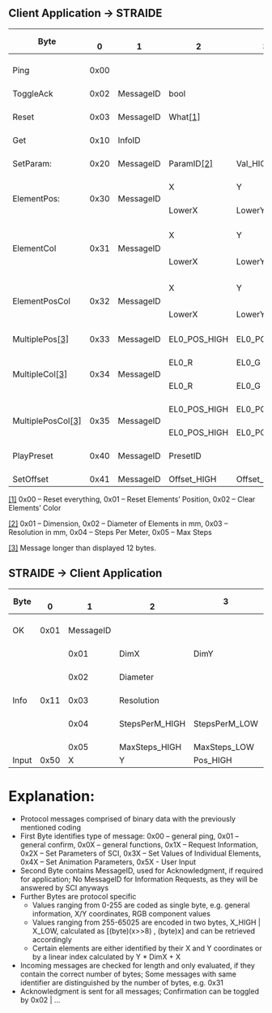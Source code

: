 ## Client Application -> STRAIDE

<table><thead><tr><th>Byte </th><th> <br>0 </th><th> <br>1 </th><th> <br>2 </th><th> <br>3 </th><th> <br>4 </th><th> <br>5 </th><th> <br>6 </th><th> <br>7 </th><th> <br>8 </th><th> <br>9 </th><th> <br>10 </th><th> <br>11 </th></tr></thead><tbody><tr><td> <br>Ping </td><td> <br>0x00 </td><td> </td><td> </td><td> </td><td> </td><td> </td><td> </td><td> </td><td> </td><td> </td><td> </td><td> </td></tr><tr><td> <br>ToggleAck </td><td> <br>0x02 </td><td> <br>MessageID </td><td> <br>bool </td><td> </td><td> </td><td> </td><td> </td><td> </td><td> </td><td> </td><td> </td><td> </td></tr><tr><td> <br>Reset </td><td> <br>0x03 </td><td> <br>MessageID </td><td> <br>What<a href="https://www.tablesgenerator.com/html_tables#_ftn1">[1]</a> </td><td> </td><td> </td><td> </td><td> </td><td> </td><td> </td><td> </td><td> </td><td> </td></tr><tr><td> <br>Get </td><td> <br>0x10 </td><td> <br>InfoID </td><td> </td><td> </td><td> </td><td> </td><td> </td><td> </td><td> </td><td> </td><td> </td><td> </td></tr><tr><td> <br>SetParam: </td><td> <br>0x20 </td><td> <br>MessageID </td><td> <br>ParamID<a href="https://www.tablesgenerator.com/html_tables#_ftn2">[2]</a> </td><td> <br>Val_HIGH </td><td> <br>Val_LOW </td><td> </td><td> </td><td> </td><td> </td><td> </td><td> </td><td> </td></tr><tr><td rowspan="2"> <br>ElementPos: </td><td rowspan="2"> <br>0x30 </td><td rowspan="2"> <br>MessageID </td><td> <br>X </td><td> <br>Y </td><td> <br>Pos_HIGH </td><td> <br>Pos_LOW </td><td> </td><td> </td><td> </td><td> </td><td> </td><td> </td></tr><tr><td> <br>LowerX </td><td> <br>LowerY </td><td> <br>UpperX </td><td> <br>UpperY </td><td> <br>POS_HIGH </td><td> <br>POS_LOW </td><td> </td><td> </td><td> </td><td> </td></tr><tr><td rowspan="4"> <br>ElementCol </td><td rowspan="4"> <br>0x31 </td><td rowspan="4"> <br>MessageID </td><td rowspan="2"> <br>X </td><td rowspan="2"> <br>Y </td><td rowspan="2"> <br>R </td><td rowspan="2"> <br>G </td><td rowspan="2"> <br>B </td><td> </td><td> </td><td> </td><td> </td><td> </td></tr><tr><td> <br>W </td><td> </td><td> </td><td> </td><td> </td></tr><tr><td rowspan="2"> <br>LowerX </td><td rowspan="2"> <br>LowerY </td><td rowspan="2"> <br>UpperX </td><td rowspan="2"> <br>UpperY </td><td rowspan="2"> <br>R </td><td rowspan="2"> <br>G </td><td rowspan="2"> <br>B </td><td> </td><td> </td><td> </td></tr><tr><td> <br>W </td><td> </td><td> </td></tr><tr><td rowspan="4"> <br>ElementPosCol </td><td rowspan="4"> <br>0x32 </td><td rowspan="4"> <br>MessageID </td><td rowspan="2"> <br>X </td><td rowspan="2"> <br>Y </td><td rowspan="2"> <br>POS_HIGH </td><td rowspan="2"> <br>POS_LOW </td><td rowspan="2"> <br>R </td><td rowspan="2"> <br>G </td><td rowspan="2"> <br>B </td><td> </td><td> </td><td> </td></tr><tr><td> <br>W </td><td> </td><td> </td></tr><tr><td rowspan="2"> <br>LowerX </td><td rowspan="2"> <br>LowerY </td><td rowspan="2"> <br>UpperX </td><td rowspan="2"> <br>UpperY </td><td rowspan="2"> <br>POS_HIGH </td><td rowspan="2"> <br>POS_LOW </td><td rowspan="2"> <br>R </td><td rowspan="2"> <br>G </td><td rowspan="2"> <br>B </td><td> </td></tr><tr><td> <br>W </td></tr><tr><td> <br>MultiplePos<a href="https://www.tablesgenerator.com/html_tables#_ftn3">[3]</a> </td><td> <br>0x33 </td><td> <br>MessageID </td><td> <br>EL0_POS_HIGH </td><td> <br>EL0_POS_LOW </td><td> <br>EL1_POS_HIGH </td><td> <br>EL1_POS_LOW </td><td> <br>EL2_POS_HIGH </td><td> <br>EL2_POS_LOW </td><td> <br>EL3_POS_HIGH </td><td> <br>EL3_POS_LOW </td><td> <br>EL4_POS_HIGH </td><td> <br>EL4_POS_LOW </td></tr><tr><td rowspan="2"> <br>MultipleCol<a href="https://www.tablesgenerator.com/html_tables#_ftn3">[3]</a> </td><td rowspan="2"> <br>0x34 </td><td rowspan="2"> <br>MessageID </td><td> <br>EL0_R </td><td> <br>EL0_G </td><td> <br>EL0_B </td><td> <br>EL1_R </td><td> <br>EL1_G </td><td> <br>EL1_B </td><td> <br>EL2_R </td><td> <br>EL2_G </td><td> <br>EL2_B </td><td> <br>EL3_R </td></tr><tr><td> <br>EL0_R </td><td> <br>EL0_G </td><td> <br>EL0_B </td><td> <br>EL0_W </td><td> <br>EL1_R </td><td> <br>EL1_G </td><td> <br>EL1_B </td><td> <br>EL1_W </td><td> <br>EL2_R </td><td> <br>EL2_G </td></tr><tr><td rowspan="2"> <br>MultiplePosCol<a href="https://www.tablesgenerator.com/html_tables#_ftn3">[3]</a> </td><td rowspan="2"> <br>0x35 </td><td rowspan="2"> <br>MessageID </td><td> <br>EL0_POS_HIGH </td><td> <br>EL0_POS_LOW </td><td> <br>EL0_R </td><td> <br>EL0_G </td><td> <br>EL0_B </td><td> <br>EL1_POS_HIGH </td><td> <br>EL1_POS_LOW </td><td> <br>EL1_R </td><td> <br>EL1_G </td><td> <br>EL1_B </td></tr><tr><td> <br>EL0_POS_HIGH </td><td> <br>EL0_POS_LOW </td><td> <br>EL0_R </td><td> <br>EL0_G </td><td> <br>EL0_B </td><td> <br>EL0_W </td><td> <br>EL1_POS_HIGH </td><td> <br>EL1_POS_LOW </td><td> <br>EL1_R </td><td> <br>EL1_G </td></tr><tr><td> <br>PlayPreset </td><td> <br>0x40 </td><td> <br>MessageID </td><td> <br>PresetID </td><td> </td><td> </td><td> </td><td> </td><td> </td><td> </td><td> </td><td> </td><td> </td></tr><tr><td> <br>SetOffset </td><td> <br>0x41 </td><td> <br>MessageID </td><td> <br>Offset_HIGH </td><td> <br>Offset_LOW </td><td> </td><td> </td><td> </td><td> </td><td> </td><td> </td><td> </td><td> </td></tr></tbody></table>

<p><a href="#_ftnref1" name="_ftn1">[1]</a> 0x00 &ndash; Reset everything, 0x01 &ndash; Reset Elements&rsquo; Position, 0x02 &ndash; Clear Elements&rsquo; Color</p>
<p><a href="#_ftnref2" name="_ftn2">[2]</a> 0x01 &ndash; Dimension, 0x02 &ndash; Diameter of Elements in mm, 0x03 &ndash; Resolution in mm, 0x04 &ndash; Steps Per Meter, 0x05 &ndash; Max Steps</p>
<p><a href="#_ftnref3" name="_ftn3">[3]</a> Message longer than displayed 12 bytes.</p>

## STRAIDE -> Client Application
<table><thead><tr><th>Byte </th><th> <br>0 </th><th> <br>1 </th><th> <br>2 </th><th> 3</th><th>4</th></tr></thead><tbody><tr><td> <br>OK </td><td> <br>0x01 </td><td> <br>MessageID </td><td> </td><td> </td><td></td></tr><tr><td rowspan="5"> <br>Info </td><td rowspan="5"> <br>0x11 </td><td> <br>0x01 </td><td> <br>DimX </td><td> <br>DimY </td><td></td></tr><tr><td> <br>0x02 </td><td> <br>Diameter </td><td> </td><td></td></tr><tr><td> <br>0x03 </td><td> <br>Resolution </td><td> </td><td></td></tr><tr><td> <br>0x04 </td><td> <br>StepsPerM_HIGH </td><td> <br>StepsPerM_LOW </td><td></td></tr><tr><td> <br>0x05 </td><td> <br>MaxSteps_HIGH </td><td> <br>MaxSteps_LOW</td><td></td></tr><tr><td>Input</td><td>0x50</td><td>X</td><td>Y</td><td>Pos_HIGH</td><td>Pos_LOW</td></tr></tbody></table>

# Explanation:
- Protocol messages comprised of binary data with the previously mentioned coding
- First Byte identifies type of message: 0x00 – general ping, 0x01 – general confirm, 0x0X – general functions, 0x1X – Request Information, 0x2X – Set Parameters of SCI, 0x3X – Set Values of Individual Elements, 0x4X – Set Animation Parameters, 0x5X - User Input
- Second Byte contains MessageID, used for Acknowledgment, if required for application; No MessageID for Information Requests, as they will be answered by SCI anyways
- Further Bytes are protocol specific
  - Values ranging from 0-255 are coded as single byte, e.g. general information, X/Y coordinates, RGB component values
  - Values ranging from 255-65025 are encoded in two bytes, X_HIGH | X_LOW, calculated as [(byte)(x>>8) , (byte)x] and can be retrieved accordingly
  - Certain elements are either identified by their X and Y coordinates or by a linear index calculated by Y * DimX + X 
- Incoming messages are checked for length and only evaluated, if they contain the correct number of bytes; Some messages with same identifier are distinguished by the number of bytes, e.g. 0x31
- Acknowledgment is sent for all messages; Confirmation can be toggled by 0x02 | …
